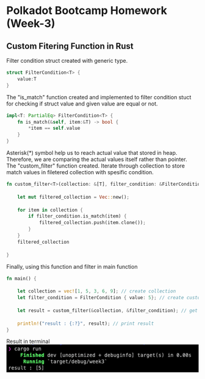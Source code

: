 # Polkadot Bootcamp Homework (Week-3)
## Custom Fitering Function in Rust

Filter condition struct created with generic type.
```rust
struct FilterCondition<T> {
    value:T
}
```
The "is_match" function created and implemented to filter condition stuct for checking if struct value and given value are equal or not.
```rust
impl<T: PartialEq> FilterCondition<T> {
    fn is_match(&self, item:&T) -> bool {
        *item == self.value
    }
}
```
Asterisk(*) symbol help us to reach actual value that stored in heap. Therefore, we are comparing the actual values itself rather than pointer. 
<br>
The "custom_filter" function created. Iterate through collection to store match values in filetered collection with spesific condition.

```rust
fn custom_filter<T>(collection: &[T], filter_condition: &FilterCondition<T>) -> Vec<T> where T:PartialEq + Clone {
    
    let mut filtered_collection = Vec::new();

    for item in collection {
        if filter_condition.is_match(item) {
            filtered_collection.push(item.clone());
        }
    }
    filtered_collection

}
```

Finally, using this function and filter in main function

```rust
fn main() {
    
    let collection = vec![1, 5, 3, 6, 9]; // create collection
    let filter_condition = FilterCondition { value: 5}; // create custom filter condition

    let result = custom_filter(&collection, &filter_condition); // get result filter collection

    println!("result : {:?}", result); // print result
}
```

Result in terminal <br>
![Alt text](../assets/week3.png)